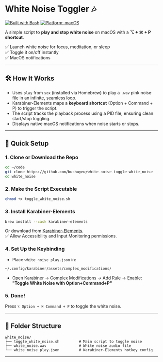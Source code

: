 # White Noise Toggler 🎶

[![Built with Bash](https://img.shields.io/badge/Built%20with-Bash-4EAA25?logo=gnubash&logoColor=white)](https://www.gnu.org/software/bash/)
[![Platform: macOS](https://img.shields.io/badge/Platform-macOS-lightgrey?logo=apple&logoColor=white)](https://www.apple.com/macos/)

A simple script to **play and stop white noise** on macOS with a **⌥ + ⌘ + P shortcut**.

✅ Launch white noise for focus, meditation, or sleep  
✅ Toggle it on/off instantly  
✅ MacOS notifications

---

## 🛠 How It Works

- Uses `play` from `sox` (installed via Homebrew) to play a `.wav` pink noise file in an infinite, seamless loop.
- Karabiner-Elements maps a **keyboard shortcut** (Option + Command + P) to trigger the script.
- The script tracks the playback process using a PID file, ensuring clean start/stop toggling.
- Displays native macOS notifications when noise starts or stops.

---

## 🚀 Quick Setup

### 1. Clone or Download the Repo

```bash
cd ~/code
git clone https://github.com/bushuyeu/white-noise-toggle white_noise
cd white_noise
```

### 2. Make the Script Executable

```bash
chmod +x toggle_white_noise.sh
```

### 3. Install Karabiner-Elements

```bash
brew install --cask karabiner-elements
```

Or download from [Karabiner-Elements](https://karabiner-elements.pqrs.org/).  
✅ Allow Accessibility and Input Monitoring permissions.

### 4. Set Up the Keybinding

- Place `white_noise_play.json` in:

```bash
~/.config/karabiner/assets/complex_modifications/
```

- Open Karabiner → Complex Modifications → Add Rule → Enable:
  **"Toggle White Noise with Option+Command+P"**

### 5. Done!

Press `⌥ Option + ⌘ Command + P` to toggle the white noise.

---

## 📂 Folder Structure

```plaintext
white_noise/
├── toggle_white_noise.sh         # Main script to toggle noise
├── white_noise.wav               # White noise audio file
└── white_noise_play.json         # Karabiner-Elements hotkey config
```

---
